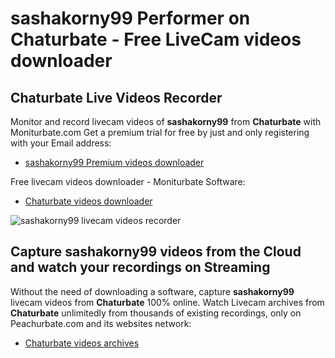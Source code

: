 # sashakorny99 Performer on Chaturbate - Free LiveCam videos downloader

## Chaturbate Live Videos Recorder

Monitor and record livecam videos of **sashakorny99** from **Chaturbate** with Moniturbate.com
Get a premium trial for free by just and only registering with your Email address:
* [sashakorny99 Premium videos downloader](https://moniturbate.com/request-demo-licence-key.html)

Free livecam videos downloader - Moniturbate Software:
* [Chaturbate videos downloader](https://moniturbate.com/moniturbate-download-software.html)

![sashakorny99 livecam videos recorder](https://peachurnet.com/templates/moniturbate-software.png)


## Capture sashakorny99 videos from the Cloud and watch your recordings on Streaming

Without the need of downloading a software, capture **sashakorny99** livecam videos from **Chaturbate** 100% online.
Watch Livecam archives from **Chaturbate** unlimitedly from thousands of existing recordings, only on Peachurbate.com and its websites network:
* [Chaturbate videos archives](https://peachurnet.com/)